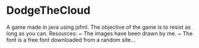 # DodgeTheCloud
A game made in java using jsfml.
The objective of the game is to resist as long as you can.
Resources:
~ The images have been drawn by me.
~ The font is a free font downloaded from a random site...
